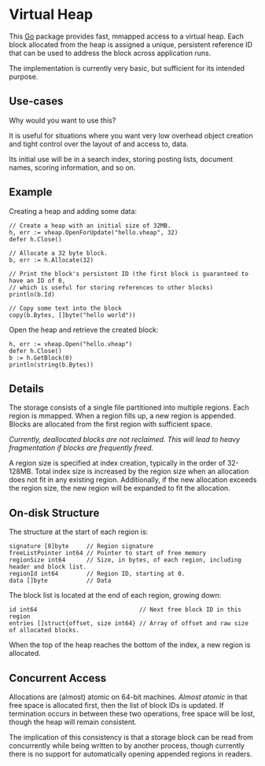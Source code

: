 # Virtual Heap

This [Go](http://golang.org) package provides fast, mmapped access to a virtual heap. Each block allocated from the heap is assigned a unique, persistent reference ID that can be used to address the block across application runs.

The implementation is currently very basic, but sufficient for its intended purpose.

## Use-cases

Why would you want to use this?

It is useful for situations where you want very low overhead object creation and tight control over the layout of and access to, data.

Its initial use will be in a search index, storing posting lists, document names, scoring information, and so on.

## Example

Creating a heap and adding some data:

    // Create a heap with an initial size of 32MB.
    h, err := vheap.OpenForUpdate("hello.vheap", 32)
    defer h.Close()
    
    // Allocate a 32 byte block.
    b, err := h.Allocate(32)
    
    // Print the block's persistent ID (the first block is guaranteed to have an ID of 0,
    // which is useful for storing references to other blocks)
    println(b.Id)
    
    // Copy some text into the block
    copy(b.Bytes, []byte("hello world"))

Open the heap and retrieve the created block:

    h, err := vheap.Open("hello.vheap")
    defer h.Close()
    b := h.GetBlock(0)
    println(string(b.Bytes))

## Details

The storage consists of a single file partitioned into multiple regions. Each
region is mmapped. When a region fills up, a new region is appended. Blocks are
allocated from the first region with sufficient space.

*Currently, deallocated blocks are not reclaimed. This will lead to heavy
fragmentation if blocks are frequently freed.*

A region size is specified at index creation, typically in the order of 32-128MB. Total index size is increased by the region size when an allocation does not fit in any existing region. Additionally, if the new allocation exceeds the region size, the new region will be expanded to fit the allocation.

## On-disk Structure

The structure at the start of each region is:

    signature [8]byte     // Region signature
    freeListPointer int64 // Pointer to start of free memory
    regionSize int64      // Size, in bytes, of each region, including header and block list.
    regionId int64        // Region ID, starting at 0.
    data []byte           // Data

The block list is located at the end of each region, growing down:

    id int64                             // Next free block ID in this region
    entries []struct{offset, size int64} // Array of offset and raw size of allocated blocks.

When the top of the heap reaches the bottom of the index, a new region is
allocated.

## Concurrent Access

Allocations are (almost) atomic on 64-bit machines. *Almost atomic* in that free space is allocated first, then the list of block IDs is updated. If termination occurs in between these two operations, free space will be lost, though the heap will remain consistent.

The implication of this consistency is that a storage block can be read from concurrently while being written to by another process, though currently there is no support for automatically opening appended regions in readers. 

